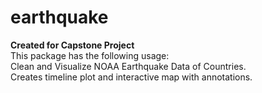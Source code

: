 # earthquake
<b>Created for Capstone Project</b>
<br>This package has the following usage:
<br>Clean and Visualize NOAA Earthquake Data of Countries.
<br>Creates timeline plot and interactive map with annotations.
